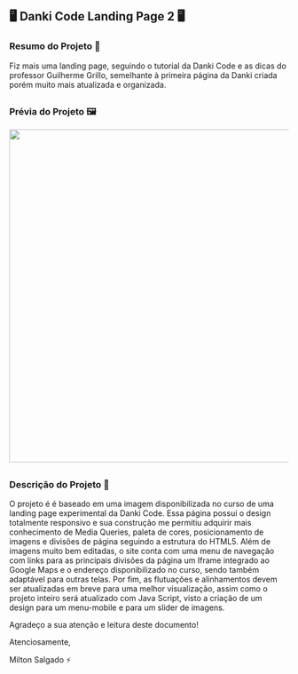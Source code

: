 ## 🖥️ Danki Code Landing Page 2 🖥️

### Resumo do Projeto 📄
Fiz mais uma landing page, seguindo o tutorial da Danki Code e as dicas do professor Guilherme Grillo, semelhante à primeira página da Danki criada porém muito mais atualizada e organizada.

##

### Prévia do Projeto 🖼️
<div align="center">
    <img height="600em" src="images/landing_page_danki_2.png">
</div>

##

### Descrição do Projeto 📖
O projeto é é baseado em uma imagem disponibilizada no curso de uma landing page experimental da Danki Code.
Essa página possui o design totalmente responsivo e sua construção me permitiu adquirir mais conhecimento de Media Queries, paleta de cores, posicionamento de imagens e divisões de página seguindo a estrutura do HTML5. Além de imagens muito bem editadas, o site conta com uma menu de navegação com links para as principais divisões da página um Iframe integrado ao Google Maps e o endereço disponibilizado no curso, sendo também adaptável para outras telas. Por fim, as flutuações e alinhamentos devem ser atualizadas em breve para uma melhor visualização, assim como o projeto inteiro será atualizado com Java Script, visto a criação de um design para um menu-mobile e para um slider de imagens.

Agradeço a sua atenção e leitura deste documento!

Atenciosamente, 

Milton Salgado ⚡